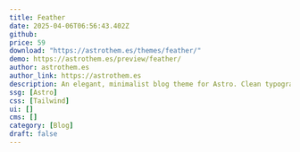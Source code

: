 ```yaml
---
title: Feather
date: 2025-04-06T06:56:43.402Z
github: 
price: 59
download: "https://astrothem.es/themes/feather/"
demo: https://astrothem.es/preview/feather/
author: astrothem.es
author_link: https://astrothem.es
description: An elegant, minimalist blog theme for Astro. Clean typography, and blazing-fast performance. Built with Tailwind CSS v4.0
ssg: [Astro]
css: [Tailwind]
ui: []
cms: []
category: [Blog]
draft: false
---
```

